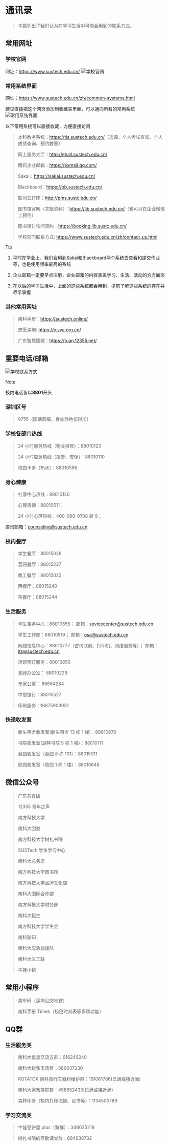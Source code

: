# 通讯录
> 本篇列出了我们认为在学习生活中可能会用到的联系方式。

## 常用网址
### 学校官网
网址：<https://www.sustech.edu.cn/>
![学校官网](https://shuli-gz-1259749012.cos.ap-guangzhou.myqcloud.com/img/addressBook/SUSTech.jpg)

### 常用系统界面 
网址：https://www.sustech.edu.cn/zh/common-systems.html

建议直接把这个网页添加到收藏夹里面，可以通向所有的常用系统
![常用系统界面](https://shuli-gz-1259749012.cos.ap-guangzhou.myqcloud.com/img/addressBook/commonSys.jpeg)

以下常用系统可以直接收藏，方便直接访问
> 本科教务系统：<https://tis.sustech.edu.cn/>（选课、个人考试查询、个人成绩查询、预约教室）
>
> 网上服务大厅：<http://ehall.sustech.edu.cn/>
>
> 腾讯企业邮箱：https://exmail.qq.com/
>
> Sakai：https://sakai.sustech.edu.cn/
>
> Blackboard：https://bb.sustech.edu.cn/
>
> 联创云打印：http://pms.sustc.edu.cn/
>
> 图书馆官网（文献资料）：<https://lib.sustech.edu.cn/>（也可以在企业微信上预约）
>
> 图书馆讨论间预约：<https://booking.lib.sustc.edu.cn/>
>
> 学校部门联系方式: <https://www.sustech.edu.cn/zh/contact_us.html>

> [!TIP]
> 1. 平时在学业上，我们会用到Sakai和Blackboard两个系统去查看和提交作业等，也是使用频率最高的系统
> 
> 2. 企业邮箱一定要早点注册，企业邮箱的内容涵盖学习、生活、活动的方方面面
> 
> 3. 在以后的学习生活中，上面的这些系统都会用到，提前了解这些系统的存在并尽早掌握

### 其他常用网址
> 南科手册：https://sustech.online/
>
> 志愿深圳: <https://v.sva.org.cn/>
>
> 广东智慧团建：https://tuan.12355.net/


## 重要电话/邮箱
![学校联系方式](https://shuli-gz-1259749012.cos.ap-guangzhou.myqcloud.com/img/addressBook/SUSTech.jpg)
> [!NOTE]
> 校内电话皆以**8801**开头

### 深圳区号
> 0755（固话前缀，身处外地记得加）

### 学校各部门热线
> 24 小时服务热线（物业报修）：88010123
> 
> 24 小时应急热线（报警、安保）：88010110
> 
> 校园卡务（热水）：88010596

### 身心健康
> 社康中心热线：88010120  
>
> 心理咨询：88010511；  
>
> 24 小时心理热线：400-098-0708 转 9；

咨询邮箱：<counseling@sustech.edu.cn>

### 校内餐厅 
> 学生餐厅：88015026  
>
> 荔园餐厅：88015237  
>
> 教工餐厅：88015023  
>
> 西餐厅：88015240  
>
> 茶餐厅：88015244

### 生活服务
> 学生事务中心：88010555；
> 邮箱：<sevicecenter@sustech.edu.cn>
>
> 学生工作部：88010519；
> 邮箱：<osa@sustech.edu.cn>
>
> 网络信息中心：88010777（咨询联创、打印机、网络服务等）；
> 邮箱：<its@sustech.edu.cn>  
> 
> 场馆预订服务：88010650  
> 
> 党政办公室： 88010229  
> 
> 专家公寓： 86664284  
> 
> 中信银行：88010527  
> 
> 印刷服务：18875903931

### 快递收发室
> 新生宿舍收发室(新生宿舍 13 栋 1 楼)：88010670
>
> 书院收发室(湖畔书院 5 栋 1 楼)：88010111
>
> 荔园收发室（荔园 8 栋 101）：88015011
>
> 欣园收发室（欣园 1 栋 1 楼）：88010648


## 微信公众号
> 广东共青团
>
> 12355 青年之声
>
> 南方科技大学
>
> 南科大团委
>
> 南方科技大学树礼书院
>
> SUSTech 学生学习中心
>
> 南科大总务君
>
> 南方科技大学图书馆
>
> 南方科技大学品牌文化店
>
> 南科大国际合作部
>
> 南方科技大学财务部
>
> 南科大招生
>
> 南方科技大学学生会
>
> 南科新知
>
> 南科大应急救援队
>
> 南科大义工联
>
> 牛娃小镇


## 常用小程序
> 乘车码（深圳公交地铁）
>
> 南科手册 Times（校巴时刻表等多项功能）


## QQ群
### 生活服务类
> 南科大信息交流五群：616249240
>
> 南科大跳蚤市场群：566037230
> 
> ROTATOЯ 南科自行车器材维护群：191061786(已满或接近满)
>
> 南科大家教兼职群：458652433(已满或接近满)
>
> 森林印务（校内打印海报、证书等）：1134500789

### 学习交流类
> 牛娃卷饼屋 plus（新群）：348025218
> 
> 树礼书院的互助课堂群：684938732
